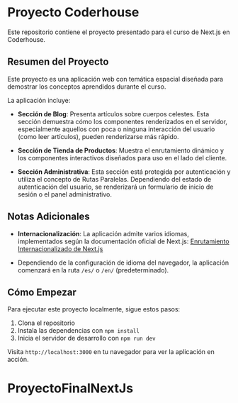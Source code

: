 # Proyecto Coderhouse

Este repositorio contiene el proyecto presentado para el curso de Next.js en Coderhouse.

## Resumen del Proyecto

Este proyecto es una aplicación web con temática espacial diseñada para demostrar los conceptos aprendidos durante el curso.

La aplicación incluye:

- **Sección de Blog**: Presenta artículos sobre cuerpos celestes. Esta sección demuestra cómo los componentes renderizados en el servidor, especialmente aquellos con poca o ninguna interacción del usuario (como leer artículos), pueden renderizarse más rápido.

- **Sección de Tienda de Productos**: Muestra el enrutamiento dinámico y los componentes interactivos diseñados para uso en el lado del cliente.

- **Sección Administrativa**: Esta sección está protegida por autenticación y utiliza el concepto de Rutas Paralelas. Dependiendo del estado de autenticación del usuario, se renderizará un formulario de inicio de sesión o el panel administrativo.


## Notas Adicionales

- **Internacionalización**: La aplicación admite varios idiomas, implementados según la documentación oficial de Next.js: [Enrutamiento Internacionalizado de Next.js](https://nextjs.org/docs/app/building-your-application/routing/internationalization)

- Dependiendo de la configuración de idioma del navegador, la aplicación comenzará en la ruta `/es/` o `/en/` (predeterminado).

## Cómo Empezar

Para ejecutar este proyecto localmente, sigue estos pasos:

1. Clona el repositorio
2. Instala las dependencias con `npm install`
3. Inicia el servidor de desarrollo con `npm run dev`

Visita `http://localhost:3000` en tu navegador para ver la aplicación en acción.
# ProyectoFinalNextJs
